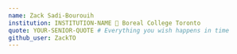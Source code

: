```yaml
---
name: Zack Sadi-Bourouih
institution: INSTITUTION-NAME 🚩 Boreal College Toronto
quote: YOUR-SENIOR-QUOTE # Everything you wish happens in time
github_user: ZackTO
---
```

